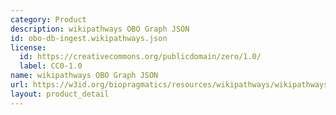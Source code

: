 ```yaml
---
category: Product
description: wikipathways OBO Graph JSON
id: obo-db-ingest.wikipathways.json
license:
  id: https://creativecommons.org/publicdomain/zero/1.0/
  label: CC0-1.0
name: wikipathways OBO Graph JSON
url: https://w3id.org/biopragmatics/resources/wikipathways/wikipathways.json
layout: product_detail
---
```

